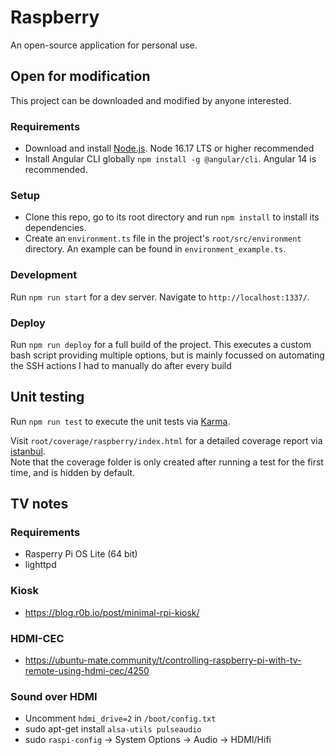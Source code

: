 # Raspberry

An open-source application for personal use.

## Open for modification

This project can be downloaded and modified by anyone interested.

### Requirements

- Download and install [Node.js](https://nodejs.org/). Node 16.17 LTS or higher recommended
- Install Angular CLI globally `npm install -g @angular/cli`. Angular 14 is recommended.

### Setup

- Clone this repo, go to its root directory and run `npm install` to install its dependencies.
- Create an `environment.ts` file in the project's `root/src/environment` directory. An example can be found in `environment_example.ts`.

### Development

Run `npm run start` for a dev server. Navigate to `http://localhost:1337/`.

### Deploy

Run `npm run deploy` for a full build of the project.
This executes a custom bash script providing multiple options, but is mainly focussed on automating the SSH actions I had to manually do after every build

## Unit testing

Run `npm run test` to execute the unit tests via [Karma](https://karma-runner.github.io).

Visit `root/coverage/raspberry/index.html` for a detailed coverage report via [istanbul](https://istanbul.js.org/).<br>
Note that the coverage folder is only created after running a test for the first time, and is hidden by default.

## TV notes

### Requirements

- Rasperry Pi OS Lite (64 bit)
- lighttpd

### Kiosk

- https://blog.r0b.io/post/minimal-rpi-kiosk/

### HDMI-CEC

- https://ubuntu-mate.community/t/controlling-raspberry-pi-with-tv-remote-using-hdmi-cec/4250

### Sound over HDMI

- Uncomment `hdmi_drive=2` in `/boot/config.txt`
- sudo apt-get install `alsa-utils pulseaudio`
- sudo `raspi-config` -> System Options -> Audio -> HDMI/Hifi
